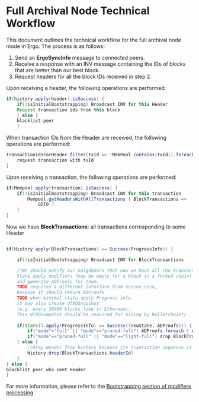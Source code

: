 # Full Archival Node Technical Workflow

This document outlines the technical workflow for the full archival node mode in Ergo. The process is as follows:

1. Send an **ErgoSyncInfo** message to connected peers.
2. Receive a response with an INV message containing the IDs of blocks that are better than our best block.
3. Request headers for all the block IDs received in step 2.

Upon receiving a header, the following operations are performed:


```java
if(history.apply(header).isSuccess) {
    if(!isInitialBootstrapping) Broadcast INV for this Header
    Request transaction ids from this block
    } else {
    blacklist peer
    }
```


When transaction IDs from the Header are received, the following operations are performed:

```java
transactionIdsForHeader.filter(txId => !MemPool.contains(txId)).foreach { txId =>
    request transaction with txId
}
```

Upon receiving a transaction, the following operations are performed:

```java
if(Mempool.apply(transaction).isSuccess) {
    if(!isInitialBootstrapping) Broadcast INV for this transaction
        Mempool.getHeadersWithAllTransactions { BlockTransactions =>
            GOTO 7
    }
}
```

Now we have **BlockTransactions**: all transactions corresponding to some Header

```java

if(History.apply(BlockTransactions) == Success(ProgressInfo)) {

    if(!isInitialBootstrapping) Broadcast INV for BlockTransactions

    /*We should notify our neighbours that now we have all the transactions
    State apply modifiers (may be empty for a block in a forked chain)
    and generate ADProofs for them.
    TODO requires a different interface from scorex-core,
    because it should return ADProofs
    TODO when minimal state apply Progress info,
    it may also create UTXOSnapshot
    (e.g. every 30000 blocks like in Ethereum).
    This UTXOSnapshot should be required for mining by Rollerchain*/
    
    if(State().apply(ProgressInfo) == Success((newState, ADProofs))) {
        if("mode"="full" || "mode"=="pruned-full") ADProofs.foreach ( ADProof => History.apply(ADProof))
        if("mode"=="pruned-full" || "mode"=="light-full") drop BlockTransactions and ADProofs older than BlocksToKeep
    } else {
        //Drop Header from history because its transaction sequence is not valid
        History.drop(BlockTransactions.headerId)
    }
} else {
blacklist peer who sent Header
}
```
For more information, please refer to the [Bootstrapping section of modifiers processing](modifiers-processing.md#bootstrapping).
